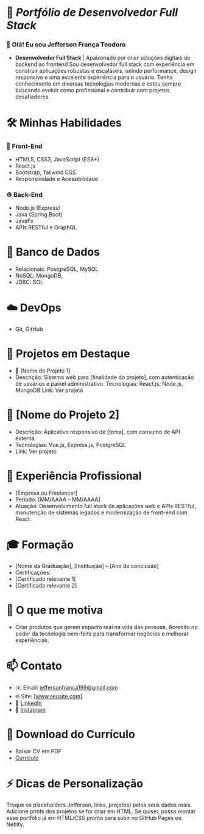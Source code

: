 # 🎯 *Portfólio de Desenvolvedor Full Stack*

### 👋 Olá! Eu sou Jefferson França Teodoro
- **Desenvolvedor Full Stack** | Apaixonado por criar soluções digitais do backend ao frontend
Sou desenvolvedor full stack com experiência em construir aplicações robustas e escaláveis, unindo performance, design responsivo e uma excelente experiência para o usuário. Tenho conhecimento em diversas tecnologias modernas e estou sempre buscando evoluir como profissional e contribuir com projetos desafiadores.

# 🛠 Minhas Habilidades

### 🚀 Front-End
- HTML5, CSS3, JavaScript (ES6+)
- React.js
- Bootstrap, Tailwind CSS
- Responsividade e Acessibilidade

### ⚙️ Back-End
- Node.js (Express)
- Java (Spring Boot)
- JavaFx
- APIs RESTful e GraphQL
  
# 💾 Banco de Dados
- Relacionais: PostgreSQL, MySQL
- NoSQL: MongoDB,
- JDBC: SOL

# ☁️ DevOps 
- Git, GitHub
  
# 💼 Projetos em Destaque
- 🌟 [Nome do Projeto 1]
- Descrição: Sistema web para [finalidade do projeto], com autenticação de usuários e painel administrativo.
Tecnologias: React.js, Node.js, MongoDB
Link: Ver projeto

# 🌟 [Nome do Projeto 2]
- Descrição: Aplicativo responsivo de [tema], com consumo de API externa.
- Tecnologias: Vue.js, Express.js, PostgreSQL
- Link: Ver projeto

# 🧭 Experiência Profissional
- [Empresa ou Freelancer]
- Período: [MM/AAAA – MM/AAAA]
- Atuação: Desenvolvimento full stack de aplicações web e APIs RESTful, manutenção de sistemas legados e modernização de front-end com React.

# 🎓 Formação
- [Nome da Graduação], [Instituição] – [Ano de conclusão]
- Certificações:
- [Certificado relevante 1]
- [Certificado relevante 2]

# 💬 O que me motiva
- Criar produtos que gerem impacto real na vida das pessoas. Acredito no poder da tecnologia bem-feita para transformar negócios e melhorar experiências.

# 📫 Contato
- ✉️ Email: jeffersonfranca199@gmail.com
- 🌐 Site: [www.seusite.com]
- 💼 [LinkedIn](https://www.linkedin.com/in/jefferson-fran%C3%A7a-teodoro-6258ba215/)  
- 🐙  [Instagram](https://www.instagram.com/franca_teodoro/)

# 📂 Download do Currículo
- Baixar CV em PDF
- [Currículo](https://1drv.ms/i/c/23e3663edd36cb5e/Edzbux06q-tPnjlJA2yFTfYBkJNl246r2eRroDRXIfSULQ?e=oe9Jip/)

# ⚡ Dicas de Personalização
Troque os placeholders Jefferson, links, projetos) pelos seus dados reais.
Adicione prints dos projetos se for criar em HTML.
Se quiser, posso montar esse portfólio já em HTML/CSS pronto para subir no GitHub Pages ou Netlify.
